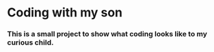 # Coding with my son

### This is a small project to show what coding looks like to my curious child.
